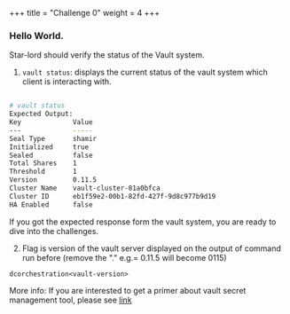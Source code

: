 +++
title = "Challenge 0"
weight = 4
+++

### Hello World.

Star-lord should verify the status of the Vault system.

1. `vault status`: displays the current status of the vault system which client is interacting with.

```bash

# vault status
Expected Output:
Key             Value
---             -----
Seal Type       shamir
Initialized     true
Sealed          false
Total Shares    1
Threshold       1
Version         0.11.5
Cluster Name    vault-cluster-81a0bfca
Cluster ID      eb1f59e2-00b1-82fd-427f-9d8c977b9d19
HA Enabled      false
```

If you got the expected response form the vault system, you are ready to dive into the challenges.

2. Flag is version of the vault server displayed on the output of command run before (remove the "." e.g.= 0.11.5 will become 0115)

```
dcorchestration<vault-version>
```

More info: If you are interested to get a primer about vault secret management tool, please see [link](https://www.hashicorp.com/resources/journey-vault-1-0) 